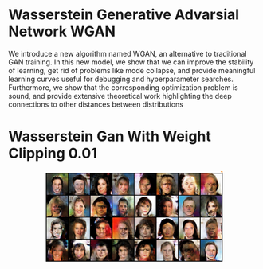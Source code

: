 # Wasserstein Generative Advarsial Network WGAN
We introduce a new algorithm named WGAN, an alternative to traditional GAN training. In this new model, we show that we can improve the stability of learning, get rid of problems like mode collapse, and provide meaningful learning curves useful for debugging and hyperparameter searches. Furthermore, we show that the corresponding optimization problem is sound, and provide extensive theoretical work highlighting the deep connections to other distances between distributions

# Wasserstein Gan With Weight Clipping 0.01

<p align="center">
    <img src="../assets/w9.PNG" width="360"\>
</p>
